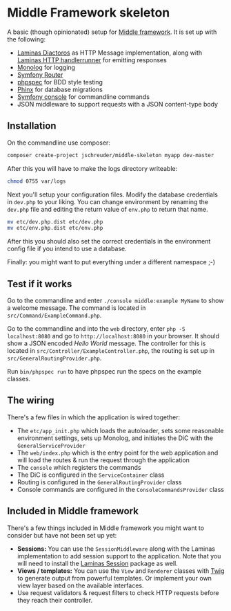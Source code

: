 # Middle Framework skeleton

A basic (though opinionated) setup for [Middle framework](https://github.com/jschreuder/Middle). It is set up with the following:

* [Laminas Diactoros](https://docs.laminas.dev/laminas-diactoros/) as HTTP Message implementation, along with [Laminas HTTP handlerrunner](https://docs.laminas.dev/laminas-httphandlerrunner/) for emitting responses
* [Monolog](https://seldaek.github.io/monolog/) for logging
* [Symfony Router](https://symfony.com/doc/current/routing.html)
* [phpspec](http://www.phpspec.net/) for BDD style testing
* [Phinx](https://phinx.org/) for database migrations
* [Symfony console](https://symfony.com/doc/current/components/console.html) for commandline commands
* JSON middleware to support requests with a JSON content-type body

## Installation

On the commandline use composer:

```bash
composer create-project jschreuder/middle-skeleton myapp dev-master
```

After this you will have to make the logs directory writeable:

```bash
chmod 0755 var/logs
```

Next you'll setup your configuration files. Modify the database credentials in `dev.php` to your liking. You can change environment by renaming the `dev.php` file and editing the return value of `env.php` to return that name.

```bash
mv etc/dev.php.dist etc/dev.php
mv etc/env.php.dist etc/env.php
```

After this you should also set the correct credentials in the environment config file if you intend to use a database.

Finally: you might want to put everything under a different namespace ;-)

## Test if it works

Go to the commandline and enter `./console middle:example MyName` to show a welcome message. The command is located in `src/Command/ExampleCommand.php`.

Go to the commandline and into the `web` directory, enter `php -S localhost:8080` and go to `http://localhost:8080` in your browser. It should show a JSON encoded *Hello World* message. The controller for this is located in `src/Controller/ExampleController.php`, the routing is set up in `src/GeneralRoutingProvider.php`.

Run `bin/phpspec run` to have phpspec run the specs on the example classes.

## The wiring

There's a few files in which the application is wired together:

* The `etc/app_init.php` which loads the autoloader, sets some reasonable environment settings, sets up Monolog, and initiates the DiC with the `GeneralServiceProvider`
* The `web/index.php` which is the entry point for the web application and will load the routes & run the request through the application
* The `console` which registers the commands
* The DiC is configured in the `ServiceContainer` class
* Routing is configured in the `GeneralRoutingProvider` class
* Console commands are configured in the `ConsoleCommandsProvider` class

## Included in Middle framework

There's a few things included in Middle framework you might want to consider but have not been set up yet:

* **Sessions:** You can use the `SessionMiddleware` along with the Laminas implementation to add session support to the application. Note that you will need to install the [Laminas Session](https://docs.laminas.dev/laminas-session/) package as well.
* **Views / templates:** You can use the `View` and `Renderer` classes with [Twig](http://twig.sensiolabs.org/) to generate output from powerful templates. Or implement your own view layer based on the available interfaces.
* Use request validators & request filters to check HTTP requests before they reach their controller. 
